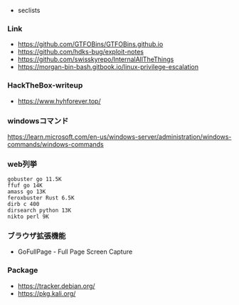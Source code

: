 - seclists

### Link
- https://github.com/GTFOBins/GTFOBins.github.io
- https://github.com/hdks-bug/exploit-notes
- https://github.com/swisskyrepo/InternalAllTheThings
- https://morgan-bin-bash.gitbook.io/linux-privilege-escalation

### HackTheBox-writeup
- https://www.hyhforever.top/

### windowsコマンド
https://learn.microsoft.com/en-us/windows-server/administration/windows-commands/windows-commands

### web列挙
```
gobuster go 11.5K
ffuf go 14K
amass go 13K
feroxbuster Rust 6.5K
dirb c 400
dirsearch python 13K
nikto perl 9K
```

### ブラウザ拡張機能
- GoFullPage - Full Page Screen Capture

### Package
- https://tracker.debian.org/  
- https://pkg.kali.org/
